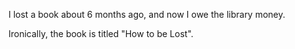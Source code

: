 I lost a book about 6 months ago, and now I owe the library money.

Ironically, the book is titled "How to be Lost".
